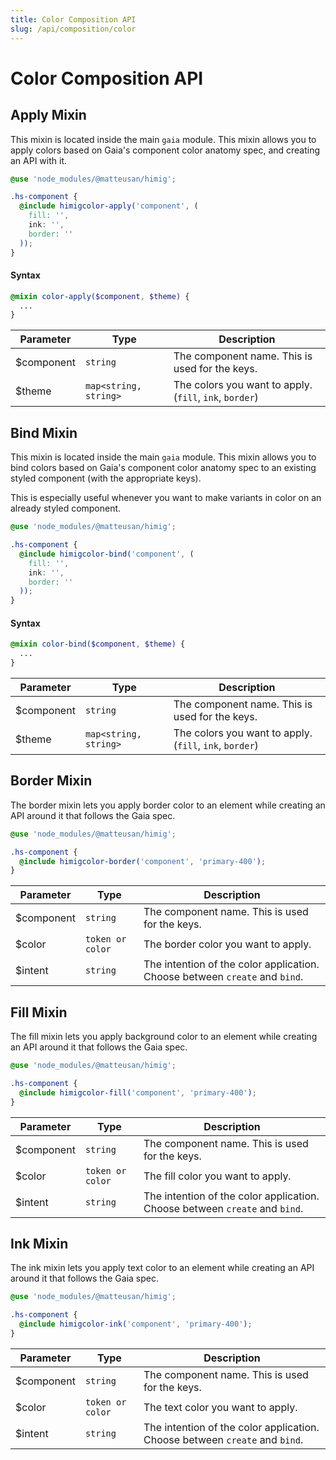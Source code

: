 ```yaml
---
title: Color Composition API
slug: /api/composition/color
---
```

# Color Composition API
## Apply Mixin
This mixin is located inside the main `gaia` module. This mixin allows you to apply colors based on Gaia's component
color anatomy spec, and creating an API with it.

```scss
@use 'node_modules/@matteusan/himig';

.hs-component {
  @include himigcolor-apply('component', (
    fill: '',
    ink: '',
    border: ''
  ));
}
```

#### Syntax

```scss
@mixin color-apply($component, $theme) {
  ...
}
```

| Parameter  | Type                  | Description                                             |
|------------|-----------------------|---------------------------------------------------------|
| $component | `string`              | The component name. This is used for the keys.          |
| $theme     | `map<string, string>` | The colors you want to apply. (`fill`, `ink`, `border`) |

## Bind Mixin
This mixin is located inside the main `gaia` module. This mixin allows you to bind colors based on Gaia's component
color anatomy spec to an existing styled component (with the appropriate keys).

This is especially useful whenever you want to make variants in color on an already styled component.

```scss
@use 'node_modules/@matteusan/himig';

.hs-component {
  @include himigcolor-bind('component', (
    fill: '',
    ink: '',
    border: ''
  ));
}
```

#### Syntax

```scss
@mixin color-bind($component, $theme) {
  ...
}
```

| Parameter  | Type                  | Description                                             |
|------------|-----------------------|---------------------------------------------------------|
| $component | `string`              | The component name. This is used for the keys.          |
| $theme     | `map<string, string>` | The colors you want to apply. (`fill`, `ink`, `border`) |

## Border Mixin
The border mixin lets you apply border color to an element while creating an API around it that follows the Gaia spec.

```scss
@use 'node_modules/@matteusan/himig';

.hs-component {
  @include himigcolor-border('component', 'primary-400');
}
```

| Parameter  | Type             | Description                                                                 |
|------------|------------------|-----------------------------------------------------------------------------|
| $component | `string`         | The component name. This is used for the keys.                              |
| $color     | `token or color` | The border color you want to apply.                                         |
| $intent    | `string`         | The intention of the color application. Choose between `create` and `bind`. |

## Fill Mixin
The fill mixin lets you apply background color to an element while creating an API around it that follows the Gaia spec.

```scss
@use 'node_modules/@matteusan/himig';

.hs-component {
  @include himigcolor-fill('component', 'primary-400');
}
```

| Parameter  | Type             | Description                                                                 |
|------------|------------------|-----------------------------------------------------------------------------|
| $component | `string`         | The component name. This is used for the keys.                              |
| $color     | `token or color` | The fill color you want to apply.                                           |
| $intent    | `string`         | The intention of the color application. Choose between `create` and `bind`. |

## Ink Mixin
The ink mixin lets you apply text color to an element while creating an API around it that follows the Gaia spec.

```scss
@use 'node_modules/@matteusan/himig';

.hs-component {
  @include himigcolor-ink('component', 'primary-400');
}
```

| Parameter  | Type             | Description                                                                 |
|------------|------------------|-----------------------------------------------------------------------------|
| $component | `string`         | The component name. This is used for the keys.                              |
| $color     | `token or color` | The text color you want to apply.                                           |
| $intent    | `string`         | The intention of the color application. Choose between `create` and `bind`. |